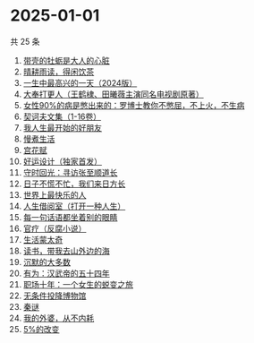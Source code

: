 # 2025-01-01

共 25 条

<!-- BEGIN WEREAD -->
<!-- 最后更新时间 2025-01-01 18:01:08 +0800 -->
1. [带壳的牡蛎是大人的心脏](https://weread.qq.com/web/bookDetail/d3732c70813ab7d40g016625)
1. [晴耕雨读，得闲饮茶](https://weread.qq.com/web/bookDetail/e39320b0813ab8447g0133f8)
1. [一生中最高兴的一天（2024版）](https://weread.qq.com/web/bookDetail/3fc328c0813ab899ag016d7c)
1. [大奉打更人（王鹤棣、田曦薇主演同名电视剧原著）](https://weread.qq.com/web/bookDetail/72432c2071c4a37d72460a5)
1. [女性90%的病是憋出来的：罗博士教你不憋屈，不上火，不生病](https://weread.qq.com/web/bookDetail/c0632aa07203c294c069e84)
1. [契诃夫文集（1-16卷）](https://weread.qq.com/web/bookDetail/f6532c4071d82aeef6505a8)
1. [我人生最开始的好朋友](https://weread.qq.com/web/bookDetail/d5432980813ab96fbg0196e0)
1. [慢煮生活](https://weread.qq.com/web/bookDetail/e02324f072253196e021d5d)
1. [宫花赋](https://weread.qq.com/web/bookDetail/2d932800813ab97d4g0169ab)
1. [好运设计（独家首发）](https://weread.qq.com/web/bookDetail/6ef32e40813ab8e9bg014638)
1. [守时回光：寻访张至顺道长](https://weread.qq.com/web/bookDetail/18b324a0813ab9818g0186df)
1. [日子不慌不忙，我们来日方长](https://weread.qq.com/web/bookDetail/16232390813ab73dfg015636)
1. [世界上最快乐的人](https://weread.qq.com/web/bookDetail/23a32e80724ad34c23a600b)
1. [人生借阅室（打开一种人生）](https://weread.qq.com/web/bookDetail/1a232a10813ab7ca1g017111)
1. [每一句话语都坐着别的眼睛](https://weread.qq.com/web/bookDetail/59832b70813ab8289g013955)
1. [官疗（反腐小说）](https://weread.qq.com/web/bookDetail/34a32890813ab96b0g016c03)
1. [生活蒙太奇](https://weread.qq.com/web/bookDetail/b0c32c5071ff64e7b0c7ab4)
1. [读书，带我去山外边的海](https://weread.qq.com/web/bookDetail/32d326807191e91e32d61de)
1. [沉默的大多数](https://weread.qq.com/web/bookDetail/84632ce071d57587846de1c)
1. [有为：汉武帝的五十四年](https://weread.qq.com/web/bookDetail/dba32c60813ab9884g015826)
1. [职场十年：一个女生的蜕变之旅](https://weread.qq.com/web/bookDetail/327325b0813ab9717g014fa0)
1. [无条件投降博物馆](https://weread.qq.com/web/bookDetail/e0c32c90813ab9859g012683)
1. [秦谜](https://weread.qq.com/web/bookDetail/67732020813ab986dg011fd2)
1. [我的外婆，从不内耗](https://weread.qq.com/web/bookDetail/1b732f30813ab8b37g0121a2)
1. [5%的改变](https://weread.qq.com/web/bookDetail/39e32100813ab7120g01631e)
<!-- END WEREAD -->